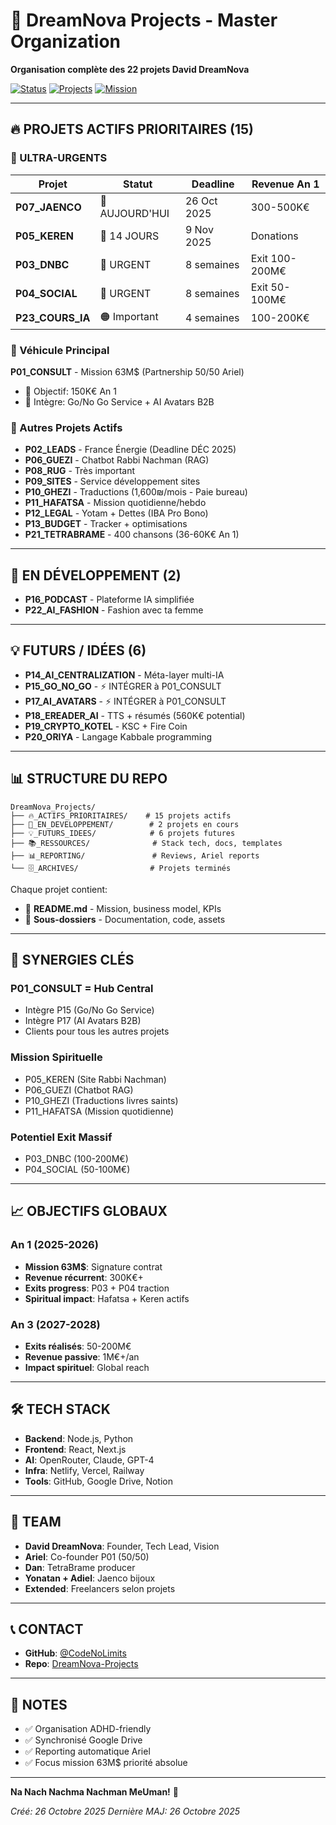 # 🎯 DreamNova Projects - Master Organization

**Organisation complète des 22 projets David DreamNova**

[![Status](https://img.shields.io/badge/Status-Active-green)]()
[![Projects](https://img.shields.io/badge/Projects-22-blue)]()
[![Mission](https://img.shields.io/badge/Mission-63M%24-gold)]()

---

## 🔥 PROJETS ACTIFS PRIORITAIRES (15)

### 🚨 ULTRA-URGENTS

| Projet | Statut | Deadline | Revenue An 1 |
|--------|--------|----------|--------------|
| **P07_JAENCO** | 🔴 AUJOURD'HUI | 26 Oct 2025 | 300-500K€ |
| **P05_KEREN** | 🔴 14 JOURS | 9 Nov 2025 | Donations |
| **P03_DNBC** | 🔴 URGENT | 8 semaines | Exit 100-200M€ |
| **P04_SOCIAL** | 🔴 URGENT | 8 semaines | Exit 50-100M€ |
| **P23_COURS_IA** | 🟠 Important | 4 semaines | 100-200K€ |

### 💼 Véhicule Principal

**P01_CONSULT** - Mission 63M$ (Partnership 50/50 Ariel)
- 🎯 Objectif: 150K€ An 1
- 🔗 Intègre: Go/No Go Service + AI Avatars B2B

### 🎯 Autres Projets Actifs

- **P02_LEADS** - France Énergie (Deadline DÉC 2025)
- **P06_GUEZI** - Chatbot Rabbi Nachman (RAG)
- **P08_RUG** - Très important
- **P09_SITES** - Service développement sites
- **P10_GHEZI** - Traductions (1,600₪/mois - Paie bureau)
- **P11_HAFATSA** - Mission quotidienne/hebdo
- **P12_LEGAL** - Yotam + Dettes (IBA Pro Bono)
- **P13_BUDGET** - Tracker + optimisations
- **P21_TETRABRAME** - 400 chansons (36-60K€ An 1)

---

## 🔄 EN DÉVELOPPEMENT (2)

- **P16_PODCAST** - Plateforme IA simplifiée
- **P22_AI_FASHION** - Fashion avec ta femme

---

## 💡 FUTURS / IDÉES (6)

- **P14_AI_CENTRALIZATION** - Méta-layer multi-IA
- **P15_GO_NO_GO** - ⚡ INTÉGRER à P01_CONSULT
- **P17_AI_AVATARS** - ⚡ INTÉGRER à P01_CONSULT
- **P18_EREADER_AI** - TTS + résumés (560K€ potential)
- **P19_CRYPTO_KOTEL** - KSC + Fire Coin
- **P20_ORIYA** - Langage Kabbale programming

---

## 📊 STRUCTURE DU REPO

```
DreamNova_Projects/
├── 🔥_ACTIFS_PRIORITAIRES/    # 15 projets actifs
├── 🔄_EN_DEVELOPPEMENT/        # 2 projets en cours
├── 💡_FUTURS_IDEES/            # 6 projets futures
├── 📚_RESSOURCES/              # Stack tech, docs, templates
├── 📊_REPORTING/               # Reviews, Ariel reports
└── 🗄_ARCHIVES/                # Projets terminés
```

Chaque projet contient:
- 📄 **README.md** - Mission, business model, KPIs
- 📁 **Sous-dossiers** - Documentation, code, assets

---

## 🎯 SYNERGIES CLÉS

### P01_CONSULT = Hub Central
- Intègre P15 (Go/No Go Service)
- Intègre P17 (AI Avatars B2B)
- Clients pour tous les autres projets

### Mission Spirituelle
- P05_KEREN (Site Rabbi Nachman)
- P06_GUEZI (Chatbot RAG)
- P10_GHEZI (Traductions livres saints)
- P11_HAFATSA (Mission quotidienne)

### Potentiel Exit Massif
- P03_DNBC (100-200M€)
- P04_SOCIAL (50-100M€)

---

## 📈 OBJECTIFS GLOBAUX

### An 1 (2025-2026)
- **Mission 63M$**: Signature contrat
- **Revenue récurrent**: 300K€+
- **Exits progress**: P03 + P04 traction
- **Spiritual impact**: Hafatsa + Keren actifs

### An 3 (2027-2028)
- **Exits réalisés**: 50-200M€
- **Revenue passive**: 1M€+/an
- **Impact spirituel**: Global reach

---

## 🛠 TECH STACK

- **Backend**: Node.js, Python
- **Frontend**: React, Next.js
- **AI**: OpenRouter, Claude, GPT-4
- **Infra**: Netlify, Vercel, Railway
- **Tools**: GitHub, Google Drive, Notion

---

## 👥 TEAM

- **David DreamNova**: Founder, Tech Lead, Vision
- **Ariel**: Co-founder P01 (50/50)
- **Dan**: TetraBrame producer
- **Yonatan + Adiel**: Jaenco bijoux
- **Extended**: Freelancers selon projets

---

## 📞 CONTACT

- **GitHub**: [@CodeNoLimits](https://github.com/CodeNoLimits)
- **Repo**: [DreamNova-Projects](https://github.com/CodeNoLimits/DreamNova-Projects)

---

## 📝 NOTES

- ✅ Organisation ADHD-friendly
- ✅ Synchronisé Google Drive
- ✅ Reporting automatique Ariel
- ✅ Focus mission 63M$ priorité absolue

---

**Na Nach Nachma Nachman MeUman!** 🙏

*Créé: 26 Octobre 2025*
*Dernière MAJ: 26 Octobre 2025*
